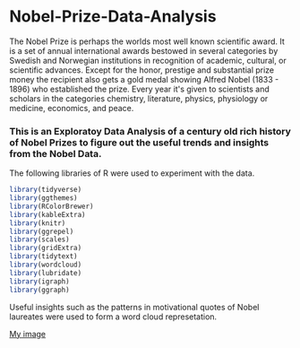 # Nobel-Prize-Data-Analysis

The Nobel Prize is perhaps the worlds most well known scientific award.
It is a set of annual international awards bestowed in several categories by Swedish and Norwegian institutions in recognition of academic, cultural, or scientific advances.
Except for the honor, prestige and substantial prize money the recipient also gets a gold medal showing Alfred Nobel (1833 - 1896) who established the prize. Every year it's given to scientists and scholars in the categories chemistry, literature, physics, physiology or medicine, economics, and peace.

### This is an Exploratoy Data Analysis of a century old rich history of Nobel Prizes to figure out the useful trends and insights from the Nobel Data.

The following libraries of R were used to experiment with the data.

```r
library(tidyverse)
library(ggthemes)
library(RColorBrewer)
library(kableExtra)
library(knitr)
library(ggrepel)
library(scales)
library(gridExtra)
library(tidytext)
library(wordcloud)
library(lubridate)
library(igraph)
library(ggraph)
```
Useful insights such as the patterns in motivational quotes of Nobel laureates were used to form a word cloud represetation.

[My image](https://github.com/bhartendudubey/Nobel-Prize-Data-Analysis/blob/master/plots/Rplot-18.png?raw=true)
